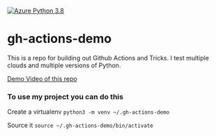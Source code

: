 [![Azure Python 3.8](https://github.com/robertncl/gh-action-demo/actions/workflows/main.yaml/badge.svg)](https://github.com/robertncl/gh-action-demo/actions/workflows/main.yaml)

# gh-actions-demo
This is a repo for building out Github Actions and Tricks.  I test multiple clouds and multiple versions of Python.


[Demo Video of this repo](https://www.youtube.com/watch?v=4gbUYOgALik)

### To use my project you can do this

Create a virtualenv
```python3 -m venv ~/.gh-actions-demo```

Source it
```source ~/.gh-actions-demo/bin/activate```